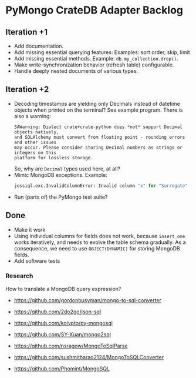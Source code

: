 # PyMongo CrateDB Adapter Backlog


## Iteration +1

- Add documentation.
- Add missing essential querying features: Examples: sort order, skip, limit
- Add missing essential methods. Example: `db.my_collection.drop()`.
- Make write-synchronization behavior (refresh table) configurable.
- Handle deeply nested documents of various types.

## Iteration +2

- Decoding timestamps are yielding only Decimals instead of datetime objects
  when printed on the terminal? See example program.
  There is also a warning:
  ```shell
  SAWarning: Dialect crate+crate-python does *not* support Decimal objects natively,
  and SQLAlchemy must convert from floating point - rounding errors and other issues
  may occur. Please consider storing Decimal numbers as strings or integers on this
  platform for lossless storage.
  ```
  So, why are `Decimal` types used here, at all?
- Mimic MongoDB exceptions.
  Example:
  ```python
  jessiql.exc.InvalidColumnError: Invalid column "x" for "Surrogate" specified in sort
  ```
- Run (parts of) the PyMongo test suite?


## Done

- Make it work
- Using individual columns for fields does not work, because `insert_one` works
  iteratively, and needs to evolve the table schema gradually. As a consequence,
  we need to use `OBJECT(DYNAMIC)` for storing MongoDB fields.
- Add software tests

### Research
How to translate a MongoDB query expression?

- https://github.com/gordonbusyman/mongo-to-sql-converter
- https://github.com/2do2go/json-sql

- https://github.com/kolypto/py-mongosql
- https://github.com/SY-Xuan/mongo2sql
- https://github.com/nsragow/MongoToSqlParse
- https://github.com/sushmitharao2124/MongoToSQLConverter
- https://github.com/Phomint/MongoSQL
